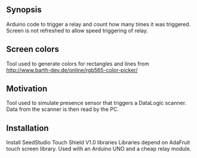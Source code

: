 ## Synopsis

Arduino code to trigger a relay and count how many times it was triggered.
Screen is not refreshed to allow speed triggering of relay.

## Screen colors

Tool used to generate colors for rectangles and lines from
http://www.barth-dev.de/online/rgb565-color-picker/

## Motivation

Tool used to simulate presence sensor that triggers a DataLogic scanner. Data from the scanner is then read by the PC.

## Installation

Install SeedStudio Touch Shield V1.0 libraries
Libraries depend on AdaFruit touch screen library.
Used with an Arduino UNO and a cheap relay module.